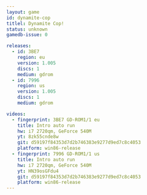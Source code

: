 ```yaml
---
layout: game
id: dynamite-cop
titlel: Dynamite Cop!
status: unknown
gamedb-issue: 0

releases:
  - id: 3BE7
    region: eu
    version: 1.005
    discs: 1
    medium: gdrom
  - id: 7996
    region: us
    version: 1.005
    discs: 1
    medium: gdrom

videos:
  - fingerprint: 3BE7 GD-ROM1/1 eu
    title: Intro auto run
    hw: i7 2720qm, GeForce 540M
    yt: 8zk55cnde8w
    git: d59197f84353d7d2b746383e9277d9ed7c8c4053
    platform: win86-release
  - fingerprint: 7996 GD-ROM1/1 us
    title: Intro auto run
    hw: i7 2720qm, GeForce 540M
    yt: HN39osGFdu4
    git: d59197f84353d7d2b746383e9277d9ed7c8c4053
    platform: win86-release
---
```

